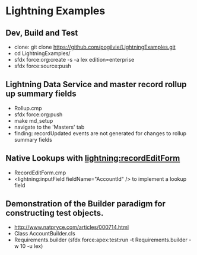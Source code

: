 # Lightning Examples

## Dev, Build and Test
- clone: git clone https://github.com/pogilvie/LightningExamples.git
- cd LightningExamples/
- sfdx force:org:create -s -a lex edition=enterprise
- sfdx force:source:push

## Lightning Data Service and master record rollup up summary fields
- Rollup.cmp
- sfdx force:org:push
- make md_setup
- navigate to the 'Masters' tab
- finding: recordUpdated events are not generated for changes to rollup summary fields

## Native Lookups with <lightning:recordEditForm>
- RecordEditForm.cmp
- <lightning:inputField fieldName="AccountId" /> to implement a lookup field

## Demonstration of the Builder paradigm for constructing test objects.
- http://www.natpryce.com/articles/000714.html
- Class AccountBuilder.cls
- Requirements.builder (sfdx force:apex:test:run -t Requirements.builder -w 10 -u lex)

